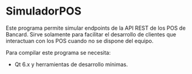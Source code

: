 SimuladorPOS
============

Este programa permite simular endpoints de la API REST de los POS de Bancard.
Sirve solamente para facilitar el desarrollo de clientes que interactuan con los POS cuando no se dispone del equipo.


Para compilar este programa se necesita:

* Qt 6.x y herramientas de desarrollo mínimas.


